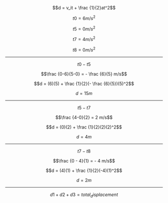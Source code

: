 
$$d = v_it + \frac {1}{2}at^2$$

$$t0= 6 m/s^2$$

$$t5 = 0 m/s^2$$

$$t7 = 4 m/s^2$$

$$t8 = 0 m/s^2$$

***

$$t0-t5$$

$$\frac {0-6}{5-0} = - \frac {6}{5} m/s$$

$$d = (6)(5) + \frac {1}{2}(- \frac {6}{5})(5)^2$$

$$d = 15m$$

***

$$t5-t7$$

$$\frac {4-0}{2} = 2 m/s$$

$$d = (0)(2) + \frac {1}{2}(2)(2)^2$$


$$d = 4m$$

***

$$t7 - t8$$

$$\frac {0 - 4}{1} = - 4 m/s$$

$$d = (4)(1) + \frac {1}{2}(-4)(1)^2$$

$$d = 2m$$

***

$$d1+d2+d3 = total_displacement$$









